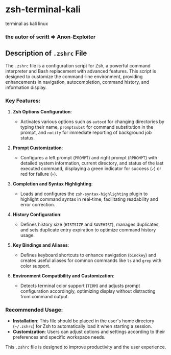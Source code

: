 # zsh-terminal-kali
terminal as kali linux

### the autor of scritt => Anon-Exploiter 

## Description of `.zshrc` File

The `.zshrc` file is a configuration script for Zsh, a powerful command interpreter and Bash replacement with advanced features. This script is designed to customize the command-line environment, providing enhancements in navigation, autocompletion, command history, and information display.

### Key Features:

1. **Zsh Options Configuration**:
   - Activates various options such as `autocd` for changing directories by typing their name, `promptsubst` for command substitution in the prompt, and `notify` for immediate reporting of background job status.

2. **Prompt Customization**:
   - Configures a left prompt (`PROMPT`) and right prompt (`RPROMPT`) with detailed system information, current directory, and status of the last executed command, displaying a green indicator for success (`✓`) or red for failure (`⨯`).

3. **Completion and Syntax Highlighting**:
   - Loads and configures the `zsh-syntax-highlighting` plugin to highlight command syntax in real-time, facilitating readability and error correction.

4. **History Configuration**:
   - Defines history size (`HISTSIZE` and `SAVEHIST`), manages duplicates, and sets duplicate entry expiration to optimize command history usage.

5. **Key Bindings and Aliases**:
   - Defines keyboard shortcuts to enhance navigation (`bindkey`) and creates useful aliases for common commands like `ls` and `grep` with color support.

6. **Environment Compatibility and Customization**:
   - Detects terminal color support (`TERM`) and adjusts prompt configuration accordingly, optimizing display without distracting from command output.

### Recommended Usage:

- **Installation**: This file should be placed in the user's home directory (`~/.zshrc`) for Zsh to automatically load it when starting a session.
- **Customization**: Users can adjust options and settings according to their preferences and specific workspace needs.

This `.zshrc` file is designed to improve productivity and the user experience.

